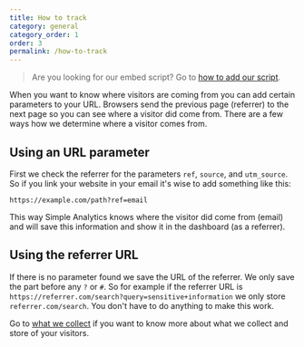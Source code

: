 ```yaml
---
title: How to track
category: general
category_order: 1
order: 3
permalink: /how-to-track
---
```


> Are you looking for our embed script? Go to [how to add our script](/script).

When you want to know where visitors are coming from you can add certain parameters to your URL. Browsers send the previous page (referrer) to the next page so you can see where a visitor did come from. There are a few ways how we determine where a visitor comes from.

## Using an URL parameter

First we check the referrer for the parameters `ref`, `source`, and `utm_source`. So if you link your website in your email it's wise to add something like this:

```
https://example.com/path?ref=email
```

This way Simple Analytics knows where the visitor did come from (email) and will save this information and show it in the dashboard (as a referrer).

## Using the referrer URL

If there is no parameter found we save the URL of the referrer. We only save the part before any `?` or `#`. So for example if the referrer URL is `https://referrer.com/search?query=sensitive+information` we only store `referrer.com/search`. You don't have to do anything to make this work.

Go to [what we collect](/what-we-collect) if you want to know more about what we collect and store of your visitors.
